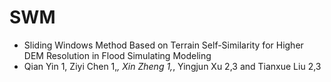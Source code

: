 # SWM
- Sliding Windows Method Based on Terrain Self-Similarity for Higher DEM Resolution in Flood Simulating Modeling
- Qian Yin 1, Ziyi Chen 1,*, Xin Zheng 1,*, Yingjun Xu 2,3 and Tianxue Liu 2,3
